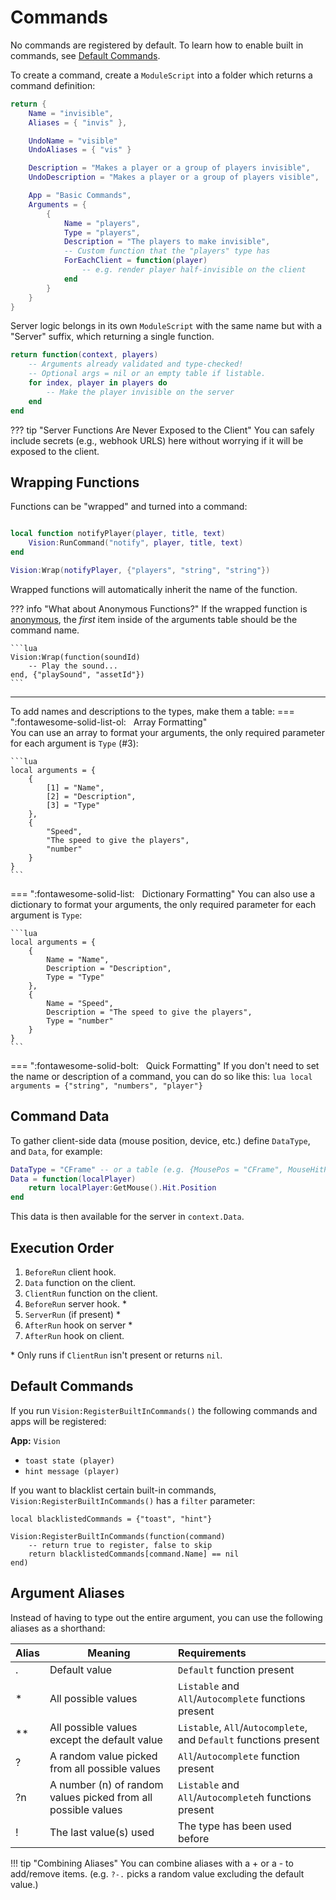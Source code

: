 # Commands

No commands are registered by default. To learn how to enable built in commands, see [Default Commands](#default-commands).

To create a command, create a `ModuleScript` into a folder which returns a command definition:

```lua title="invisible.lua"
return {
    Name = "invisible",
    Aliases = { "invis" },

    UndoName = "visible"
    UndoAliases = { "vis" }

    Description = "Makes a player or a group of players invisible",
    UndoDescription = "Makes a player or a group of players visible",

    App = "Basic Commands",
    Arguments = {
        {
            Name = "players",
            Type = "players",
            Description = "The players to make invisible",
            -- Custom function that the "players" type has
            ForEachClient = function(player)
                -- e.g. render player half-invisible on the client
            end
        }
    }
}
```
Server logic belongs in its own `ModuleScript` with the same name but with a "Server" suffix, which returning a single function.

```lua title="invisibleServer.lua"
return function(context, players)
    -- Arguments already validated and type-checked!
    -- Optional args = nil or an empty table if listable.
    for index, player in players do
        -- Make the player invisible on the server
    end
end
```


??? tip "Server Functions Are Never Exposed to the Client"
    You can safely include secrets (e.g., webhook URLS) here without worrying if it will be exposed to the client.

## Wrapping Functions
Functions can be "wrapped" and turned into a command:

```lua title="wrapping.lua"

local function notifyPlayer(player, title, text)
    Vision:RunCommand("notify", player, title, text)
end

Vision:Wrap(notifyPlayer, {"players", "string", "string"})
```

Wrapped functions will automatically inherit the name of the function.

??? info "What about Anonymous Functions?"
    If the wrapped function is [anonymous](https://create.roblox.com/docs/luau/functions#anonymous-functions),  the *first* item inside of the arguments table should be the command name.

    ```lua
    Vision:Wrap(function(soundId)
        -- Play the sound...
    end, {"playSound", "assetId"})
    ```

---

To add names and descriptions to the types, make them a table:
=== ":fontawesome-solid-list-ol:&nbsp;&nbsp; Array Formatting"  
    You can use an array to format your arguments, the only required parameter for each argument is `Type` (#3):

    ```lua
    local arguments = {
        {
            [1] = "Name",
            [2] = "Description",
            [3] = "Type"
        },
        {
            "Speed",
            "The speed to give the players",
            "number"
        }
    }
    ```
=== ":fontawesome-solid-list:&nbsp;&nbsp; Dictionary Formatting"
    You can also use a dictionary to format your arguments, the only required parameter for each argument is `Type`:

    ```lua
    local arguments = {
        {
            Name = "Name",
            Description = "Description",
            Type = "Type"
        },
        {
            Name = "Speed",
            Description = "The speed to give the players",
            Type = "number"
        }
    }
    ```
=== ":fontawesome-solid-bolt:&nbsp;&nbsp; Quick Formatting"
    If you don't need to set the name or description of a command, you can do so like this:
    ```lua
    local arguments = {"string", "numbers", "player"}
    ```

## Command Data

To gather client-side data (mouse position, device, etc.) define `DataType`, and `Data`, for example:

```lua title="command.lua"
DataType = "CFrame" -- or a table (e.g. {MousePos = "CFrame", MouseHitPos = "CFrame"})
Data = function(localPlayer)
    return localPlayer:GetMouse().Hit.Position
end
```

This data is then available for the server in `context.Data`.

## Execution Order
1. `BeforeRun` client hook.
2. `Data` function on the client.
3. `ClientRun` function on the client.
4. `BeforeRun` server hook. *
5. `ServerRun` (if present) *
6. `AfterRun` hook on server *
7. `AfterRun` hook on client.

\* Only runs if `ClientRun` isn't present or returns `nil`.

## Default Commands
If you run `Vision:RegisterBuiltInCommands()` the following commands and apps will be registered:

**App:** `Vision`

- `toast state (player)`
- `hint message (player)`


If you want to blacklist certain built-in commands, `Vision:RegisterBuiltInCommands()` has a `filter` parameter:

```
local blacklistedCommands = {"toast", "hint"}

Vision:RegisterBuiltInCommands(function(command)
    -- return true to register, false to skip
    return blacklistedCommands[command.Name] == nil
end)
```

## Argument Aliases
Instead of having to type out the entire argument, you can use the following aliases as a shorthand:

| Alias | Meaning                                                       | Requirements                                                      |
| ----- | ------------------------------------------------------------- | :---------------------------------------------------------------- |
| .     | Default value                                                 | `Default` function present                                        |
| *     | All possible values                                           | `Listable` and `All`/`Autocomplete` functions present             |
| **    | All possible values except the default value                  | `Listable`, `All`/`Autocomplete`, and `Default` functions present |
| ?     | A random value picked from all possible values                | `All`/`Autocomplete` function present                             |
| ?n    | A number (n) of random values picked from all possible values | `Listable` and `All`/`Autocomplete`h functions present            |
| !     | The last value(s) used                                        | The type has been used before                                     |

!!! tip "Combining Aliases"
    You can combine aliases with a + or a - to add/remove items. (e.g. `?-.` picks a random value excluding the default value.)